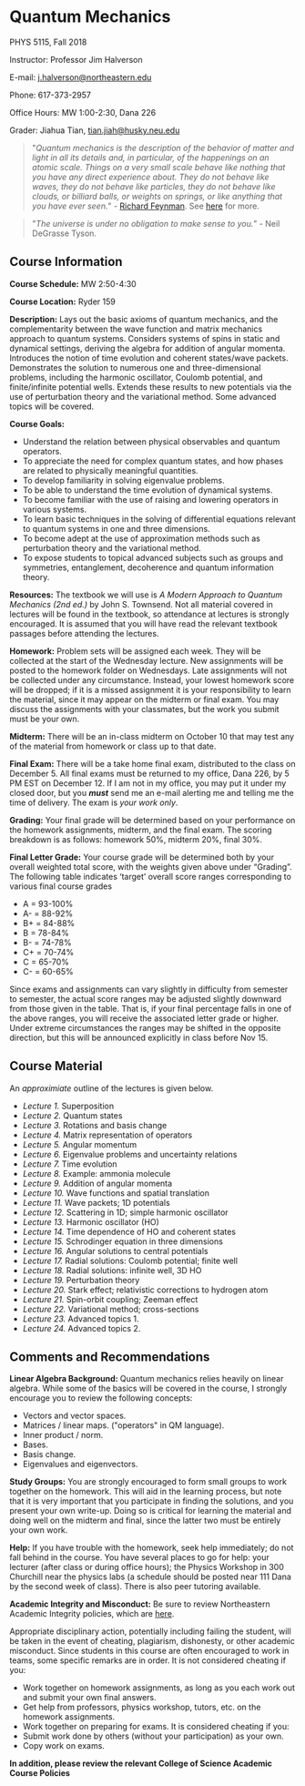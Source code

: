 # Quantum Mechanics

PHYS 5115, Fall 2018

Instructor: Professor Jim Halverson

E-mail: j.halverson@northeastern.edu

Phone: 617-373-2957

Office Hours: MW 1:00-2:30, Dana 226

Grader: Jiahua Tian, tian.jiah@husky.neu.edu


> "*Quantum mechanics is the description of the behavior of matter and light in all its details and, in particular, of the happenings on an atomic scale. Things on a very small scale behave like nothing that you have any direct experience about. They do not behave like waves, they do not behave like particles, they do not behave like clouds, or billiard balls, or weights on springs, or like anything that you have ever seen.*" - [Richard Feynman](https://en.wikipedia.org/wiki/Richard_Feynman). See [here](http://www.feynmanlectures.caltech.edu/III_01.html) for more.

> "*The universe is under no obligation to make sense to you.*" - Neil DeGrasse Tyson.

## Course Information


**Course Schedule:** MW 2:50-4:30

**Course Location:** Ryder 159

**Description:**  Lays out the basic axioms of quantum mechanics, and the complementarity between the wave function and matrix mechanics approach to quantum systems. Considers systems of spins in static and dynamical settings, deriving the algebra for addition of angular momenta. Introduces the notion of time evolution and coherent states/wave packets. Demonstrates the solution to numerous one and three-dimensional problems, including the harmonic oscillator, Coulomb potential, and finite/infinite potential wells. Extends these results to new potentials via the use of perturbation theory and the variational method. Some advanced topics will be covered.

**Course Goals:**

- Understand the relation between physical observables and quantum operators.
- To appreciate the need for complex quantum states, and how phases are related to physically meaningful quantities.
- To develop familiarity in solving eigenvalue problems.
- To be able to understand the time evolution of dynamical systems.
- To become familiar with the use of raising and lowering operators in various systems.
- To learn basic techniques in the solving of differential equations relevant to quantum systems in one and three dimensions.
- To become adept at the use of approximation methods such as perturbation theory and the variational method.
- To expose students to topical advanced subjects such as groups and symmetries, entanglement, decoherence and quantum information theory.

**Resources:** The textbook we will use is *A Modern Approach to Quantum Mechanics (2nd ed.)*
by John S. Townsend. Not all material covered in lectures will be found in the textbook, so attendance at lectures is strongly encouraged. It is assumed that you will have read the relevant textbook passages before attending the lectures.

**Homework:** Problem sets will be assigned each week. They
 will be collected at the start of the Wednesday lecture. New assignments will
 be posted to the homework folder on Wednesdays. Late assignments will not be collected under any
 circumstance. Instead, your lowest homework score will be dropped; if
 it is a missed assignment it is your responsibility to learn the
 material, since it may appear on the midterm or final exam. You may
 discuss the assignments with your classmates, but the work you submit
 must be your own.

**Midterm:** There will be an in-class midterm on October 10 that may
 test any of the material from homework or class up to that date.

**Final Exam:** There will be a take home final exam, distributed
  to the class on December 5. All final exams must be
 returned to my office, Dana 226, by 5 PM EST on December 12. If I am not
 in my office, you may put it under my closed door, but you ***must*** send
 me an e-mail alerting me and telling me the time of delivery. The
 exam is *your work only*.

**Grading:** Your final grade will be determined based on your
 performance on the homework assignments, midterm, and the final
 exam. The scoring breakdown is as follows: homework 50%, midterm 20%,
 final 30%.

**Final Letter Grade:**
Your course grade will be determined both by your overall weighted total score, with the weights given above under “Grading”. The following table indicates ‘target’ overall score ranges corresponding to various final course grades

- A = 93-100%
- A- = 88-92%
- B+ = 84-88%
- B = 78-84%
- B- = 74-78%
- C+ = 70-74%
- C = 65-70%
- C- = 60-65%

Since exams and assignments can vary slightly in difficulty from semester to semester, the actual score ranges may be adjusted slightly downward from those given in the table. That is, if your final percentage falls in one of the above ranges, you will receive the associated letter grade or higher. Under extreme circumstances the ranges may be shifted in the opposite direction, but this will be announced explicitly in class before Nov 15.




## Course Material
An *approximiate* outline of the lectures is given below.

- *Lecture 1.* Superposition
- *Lecture 2.* Quantum states
- *Lecture 3.* Rotations and basis change
- *Lecture 4.* Matrix representation of operators
- *Lecture 5.* Angular momentum
- *Lecture 6.* Eigenvalue problems and uncertainty relations
- *Lecture 7.* Time evolution
- *Lecture 8.* Example: ammonia molecule
- *Lecture 9.* Addition of angular momenta 
- *Lecture 10.* Wave functions and spatial translation
- *Lecture 11.* Wave packets; 1D potentials
- *Lecture 12.* Scattering in 1D; simple harmonic oscillator
- *Lecture 13.* Harmonic oscillator (HO)
- *Lecture 14.* Time dependence of HO and coherent states
- *Lecture 15.* Schrodinger equation in three dimensions
- *Lecture 16.* Angular solutions to central potentials
- *Lecture 17.* Radial solutions: Coulomb potential; finite well
- *Lecture 18.* Radial solutions: infinite well, 3D HO
- *Lecture 19.* Perturbation theory
- *Lecture 20.* Stark effect; relativistic corrections to hydrogen atom
- *Lecture 21.* Spin-orbit coupling; Zeeman effect
- *Lecture 22.* Variational method; cross-sections
- *Lecture 23.* Advanced topics 1.
- *Lecture 24.* Advanced topics 2.

## Comments and Recommendations

**Linear Algebra Background:**
Quantum mechanics relies heavily on linear algebra. While some of the basics will be covered in the course, I strongly encourage you to review the following concepts:
- Vectors and vector spaces.
- Matrices / linear maps. ("operators" in QM language).
- Inner product / norm.
- Bases.
- Basis change.
- Eigenvalues and eigenvectors.

**Study Groups:**
You are strongly encouraged to form small groups to work together on the homework. This will aid in the learning process, but note that it is very important that you participate in finding the solutions, and you present your own write-up. Doing so is critical for learning the material and doing well on the midterm and final, since the latter two must be entirely your own work.

**Help:**
If you have trouble with the homework, seek help immediately; do not fall behind in the course. You have several places to go for help: your lecturer (after class or during office hours); the Physics Workshop in 300 Churchill near the physics labs (a schedule should be posted near 111 Dana by the second week of class). There is also peer tutoring available.

**Academic Integrity and Misconduct:**
Be sure to review Northeastern Academic Integrity policies, which are [here](http://www.northeastern.edu/osccr/academic-integrity-policy/).

Appropriate disciplinary action, potentially including failing the student, will be taken in the event of cheating, plagiarism, dishonesty, or other academic misconduct. Since students in this course are often encouraged to work in teams, some specific remarks are in order. It is not considered cheating if you:

- Work together on homework assignments, as long as you each work out and submit your own final answers.
- Get help from professors, physics workshop, tutors, etc. on the homework assignments.
- Work together on preparing for exams. It is considered cheating if you:
- Submit work done by others (without your participation) as your own.
- Copy work on exams.

**In addition, please review the relevant College of Science Academic Course Policies**
